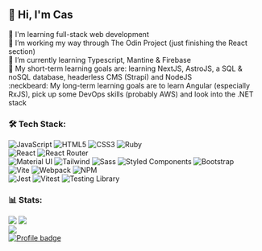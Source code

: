 ## 👋 Hi, I'm Cas
🚀 I'm learning full-stack web development<br>
🔭 I’m working my way through The Odin Project (just finishing the React section)<br>
🌱 I’m currently learning Typescript, Mantine & Firebase<br>
:hatching_chick: My short-term learning goals are: learning NextJS, AstroJS, a SQL & noSQL database, headerless CMS (Strapi) and NodeJS <br>
:neckbeard: My long-term learning goals are to learn Angular (especially RxJS), pick up some DevOps skills (probably AWS) and look into the .NET stack


### 🛠️ Tech Stack:
![JavaScript](https://img.shields.io/badge/JavaScript-323330?style=for-the-badge&logo=javascript&logoColor=F7DF1E) ![HTML5](https://img.shields.io/badge/HTML5-E34F26?style=for-the-badge&logo=html5&logoColor=white) ![CSS3](https://img.shields.io/badge/CSS3-1572B6?style=for-the-badge&logo=css3&logoColor=white) ![Ruby](https://img.shields.io/badge/Ruby-CC342D?style=for-the-badge&logo=ruby&logoColor=white)  <br>
![React](https://img.shields.io/badge/React-20232A?style=for-the-badge&logo=react&logoColor=61DAFB) ![React Router](https://img.shields.io/badge/React_Router-CA4245?style=for-the-badge&logo=react-router&logoColor=white) <br>
![Material UI](https://img.shields.io/badge/Material%20UI-007FFF?style=for-the-badge&logo=mui&logoColor=white) ![Tailwind](https://img.shields.io/badge/Tailwind_CSS-38B2AC?style=for-the-badge&logo=tailwind-css&logoColor=white) ![Sass](https://img.shields.io/badge/Sass-CC6699?style=for-the-badge&logo=sass&logoColor=white) ![Styled Components](https://img.shields.io/badge/styled--components-DB7093?style=for-the-badge&logo=styled-components&logoColor=white) ![Bootstrap](https://img.shields.io/badge/Bootstrap-563D7C?style=for-the-badge&logo=bootstrap&logoColor=white) <br>
![Vite](https://img.shields.io/badge/Vite-B73BFE?style=for-the-badge&logo=vite&logoColor=FFD62E) ![Webpack](https://img.shields.io/badge/Webpack-8DD6F9?style=for-the-badge&logo=Webpack&logoColor=white) ![NPM](https://img.shields.io/badge/npm-CB3837?style=for-the-badge&logo=npm&logoColor=white) <br>
![Jest](https://img.shields.io/badge/Jest-C21325?style=for-the-badge&logo=jest&logoColor=white) ![Vitest](https://img.shields.io/badge/Vitest-6E9F18.svg?style=for-the-badge&logo=Vitest&logoColor=white) ![Testing Library](https://img.shields.io/badge/Testing%20Library-E33332.svg?style=for-the-badge&logo=Testing-Library&logoColor=white)


### 📊 Stats:
![](https://github-readme-stats.vercel.app/api?username=Casssb&theme=dark&hide_border=false&include_all_commits=false&count_private=false)
![](https://github-readme-streak-stats.herokuapp.com/?user=Casssb&theme=dark&hide_border=false)<br/>
![](https://github-readme-stats.vercel.app/api/top-langs/?username=Casssb&theme=dark&hide_border=false&include_all_commits=false&count_private=false&layout=compact)<br>
[![Profile badge](https://www.codewars.com/users/Casssb/badges/large)](https://www.codewars.com/users/Casssb)


